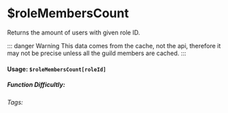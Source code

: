 # $roleMembersCount
Returns the amount of users with given role ID.

::: danger Warning
This data comes from the cache, not the api, therefore it may not be precise unless all the guild members are cached.
:::

#### Usage: `$roleMembersCount[roleId]`

##### Function Difficultly: <Badge type="tip" text="Easy" vertical="middle" /> 
###### Tags: <Badge type="tip" text="role" vertical="middle" /> <Badge type="tip" text="members" vertical="middle" /> <Badge type="tip" text="count" vertical="middle" />